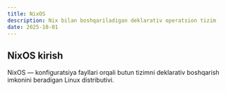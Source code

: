 ```yaml
---
title: NixOS
description: Nix bilan boshqariladigan deklarativ operatsion tizim
date: 2025-10-01
---
```


## NixOS kirish

<div class="my-md-content">

NixOS — konfiguratsiya fayllari orqali butun tizimni deklarativ boshqarish imkonini beradigan Linux distributivi.

</div>


